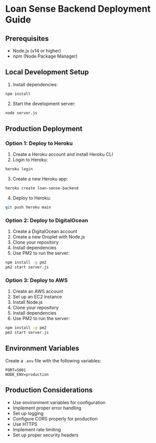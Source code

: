 # Loan Sense Backend Deployment Guide

## Prerequisites
- Node.js (v14 or higher)
- npm (Node Package Manager)

## Local Development Setup
1. Install dependencies:
```bash
npm install
```

2. Start the development server:
```bash
node server.js
```

## Production Deployment

### Option 1: Deploy to Heroku
1. Create a Heroku account and install Heroku CLI
2. Login to Heroku:
```bash
heroku login
```

3. Create a new Heroku app:
```bash
heroku create loan-sense-backend
```

4. Deploy to Heroku:
```bash
git push heroku main
```

### Option 2: Deploy to DigitalOcean
1. Create a DigitalOcean account
2. Create a new Droplet with Node.js
3. Clone your repository
4. Install dependencies
5. Use PM2 to run the server:
```bash
npm install -g pm2
pm2 start server.js
```

### Option 3: Deploy to AWS
1. Create an AWS account
2. Set up an EC2 instance
3. Install Node.js
4. Clone your repository
5. Install dependencies
6. Use PM2 to run the server:
```bash
npm install -g pm2
pm2 start server.js
```

## Environment Variables
Create a `.env` file with the following variables:
```
PORT=5001
NODE_ENV=production
```

## Production Considerations
- Use environment variables for configuration
- Implement proper error handling
- Set up logging
- Configure CORS properly for production
- Use HTTPS
- Implement rate limiting
- Set up proper security headers 